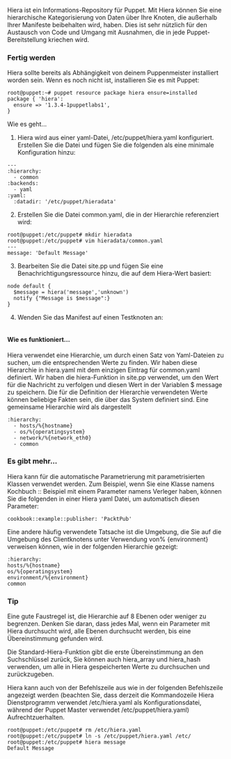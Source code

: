 Hiera ist ein Informations-Repository für Puppet. Mit Hiera können Sie eine hierarchische Kategorisierung von Daten über Ihre Knoten, die außerhalb Ihrer Manifeste beibehalten wird, haben. Dies ist sehr nützlich für den Austausch von Code und Umgang mit Ausnahmen, die in jede Puppet-Bereitstellung kriechen wird.

### Fertig werden

Hiera sollte bereits als Abhängigkeit von deinem Puppenmeister installiert worden sein. Wenn es noch nicht ist, installieren Sie es mit Puppet:
```
root@puppet:~# puppet resource package hiera ensure=installed
package { 'hiera':
  ensure => '1.3.4-1puppetlabs1',
}

```
Wie es geht...

1. Hiera wird aus einer yaml-Datei, /etc/puppet/hiera.yaml konfiguriert. Erstellen Sie die Datei und fügen Sie die folgenden als eine minimale Konfiguration hinzu:
```
---
:hierarchy:
  - common
:backends:
  - yaml
:yaml:
  :datadir: '/etc/puppet/hieradata'
```

2. Erstellen Sie die Datei common.yaml, die in der Hierarchie referenziert wird:

```
root@puppet:/etc/puppet# mkdir hieradata
root@puppet:/etc/puppet# vim hieradata/common.yaml
---
message: 'Default Message'
```
3. Bearbeiten Sie die Datei site.pp und fügen Sie eine Benachrichtigungsressource hinzu, die auf dem Hiera-Wert basiert:
```
node default {
  $message = hiera('message','unknown')
  notify {"Message is $message":}
}

```

4. Wenden Sie das Manifest auf einen Testknoten an:
```
```

#### Wie es funktioniert...

Hiera verwendet eine Hierarchie, um durch einen Satz von Yaml-Dateien zu suchen, um die entsprechenden Werte zu finden. Wir haben diese Hierarchie in hiera.yaml mit dem einzigen Eintrag für common.yaml definiert. Wir haben die hiera-Funktion in site.pp verwendet, um den Wert für die Nachricht zu verfolgen und diesen Wert in der Variablen $ message zu speichern. Die für die Definition der Hierarchie verwendeten Werte können beliebige Fakten sein, die über das System definiert sind. Eine gemeinsame Hierarchie wird als dargestellt

```
:hierarchy:
  - hosts/%{hostname}
  - os/%{operatingsystem}
  - network/%{network_eth0}
  - common
```

### Es gibt mehr...

Hiera kann für die automatische Parametrierung mit parametrisierten Klassen verwendet werden. Zum Beispiel, wenn Sie eine Klasse namens Kochbuch :: Beispiel mit einem Parameter namens Verleger haben, können Sie die folgenden in einer Hiera yaml Datei, um automatisch diesen Parameter:

`cookbook::example::publisher: 'PacktPub'`

Eine andere häufig verwendete Tatsache ist die Umgebung, die Sie auf die Umgebung des Clientknotens unter Verwendung von% {environment} verweisen können, wie in der folgenden Hierarchie gezeigt:

```
:hierarchy:
hosts/%{hostname}
os/%{operatingsystem}
environment/%{environment}
common
```

### Tip
Eine gute Faustregel ist, die Hierarchie auf 8 Ebenen oder weniger zu begrenzen. Denken Sie daran, dass jedes Mal, wenn ein Parameter mit Hiera durchsucht wird, alle Ebenen durchsucht werden, bis eine Übereinstimmung gefunden wird.

Die Standard-Hiera-Funktion gibt die erste Übereinstimmung an den Suchschlüssel zurück, Sie können auch hiera_array und hiera_hash verwenden, um alle in Hiera gespeicherten Werte zu durchsuchen und zurückzugeben.

Hiera kann auch von der Befehlszeile aus wie in der folgenden Befehlszeile angezeigt werden (beachten Sie, dass derzeit die Kommandozeile Hiera Dienstprogramm verwendet /etc/hiera.yaml als Konfigurationsdatei, während der Puppet Master verwendet /etc/puppet/hiera.yaml) Aufrechtzuerhalten.

```
root@puppet:/etc/puppet# rm /etc/hiera.yaml 
root@puppet:/etc/puppet# ln -s /etc/puppet/hiera.yaml /etc/
root@puppet:/etc/puppet# hiera message
Default Message
```

